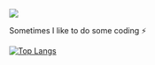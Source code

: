 
![](https://media.giphy.com/media/xTiIzJSKB4l7xTouE8/giphy.gif)

Sometimes I like to do some coding ⚡

[![Top Langs](https://github-readme-stats.vercel.app/api/top-langs/?username=Shaughny&hide=css,html&exclude_repo=FeedmeLife&langs_count=8&layout=compact&theme=dark)](https://github.com/anuraghazra/github-readme-stats)


  
